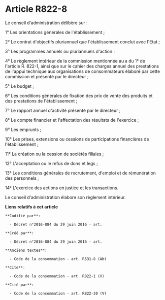 # Article R822-8

Le conseil d'administration délibère sur : 

1° Les orientations générales de l'établissement ; 

2° Le contrat d'objectifs pluriannuel que l'établissement conclut avec l'Etat ; 

3° Les programmes annuels ou pluriannuels d'action ; 

4° Le règlement intérieur de la commission mentionnée au a du 1° de l'article R. 822-1, ainsi que sur le cahier des charges
annuel des prestations de l'appui technique aux organisations de consommateurs élaboré par cette commission et présenté par
le directeur ; 

5° Le budget ; 

6° Les conditions générales de fixation des prix de vente des produits et des prestations de l'établissement ; 

7° Le rapport annuel d'activité présenté par le directeur ; 

8° Le compte financier et l'affectation des résultats de l'exercice ; 

9° Les emprunts ; 

10° Les prises, extensions ou cessions de participations financières de l'établissement ; 

11° La création ou la cession de sociétés filiales ; 

12° L'acceptation ou le refus de dons et legs ; 

13° Les conditions générales de recrutement, d'emploi et de rémunération des personnels ; 

14° L'exercice des actions en justice et les transactions. 

Le conseil d'administration élabore son règlement intérieur.

**Liens relatifs à cet article**

	**Codifié par**:

	  - Décret n°2016-884 du 29 juin 2016 - art.

	**Créé par**:

	  - Décret n°2016-884 du 29 juin 2016 - art.

	**Anciens textes**:

	  - Code de la consommation - art. R531-8 (Ab)

	**Cite**:

	  - Code de la consommation - art. R822-1 (V)

	**Cité par**:

	  - Code de la consommation - art. R822-30 (V)
